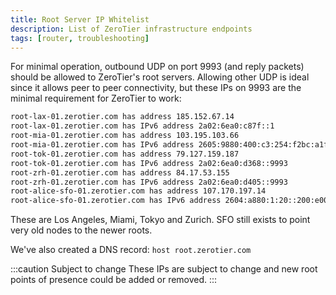```yaml
---
title: Root Server IP Whitelist
description: List of ZeroTier infrastructure endpoints
tags: [router, troubleshooting]
---
```


For minimal operation, outbound UDP on port 9993 (and reply packets) should be allowed to ZeroTier's root servers. Allowing other UDP is ideal since it allows peer to peer connectivity, but these IPs on 9993 are the minimal requirement for ZeroTier to work:

```sh
root-lax-01.zerotier.com has address 185.152.67.14
root-lax-01.zerotier.com has IPv6 address 2a02:6ea0:c87f::1
root-mia-01.zerotier.com has address 103.195.103.66
root-mia-01.zerotier.com has IPv6 address 2605:9880:400:c3:254:f2bc:a1f7:19
root-tok-01.zerotier.com has address 79.127.159.187
root-tok-01.zerotier.com has IPv6 address 2a02:6ea0:d368::9993
root-zrh-01.zerotier.com has address 84.17.53.155
root-zrh-01.zerotier.com has IPv6 address 2a02:6ea0:d405::9993
root-alice-sfo-01.zerotier.com has address 107.170.197.14
root-alice-sfo-01.zerotier.com has IPv6 address 2604:a880:1:20::200:e001
```

These are Los Angeles, Miami, Tokyo and Zurich. SFO still exists to point very old nodes to the newer roots.

We've also created a DNS record: `host root.zerotier.com`

:::caution Subject to change
These IPs are subject to change and new root points of presence could be added or removed.
:::
